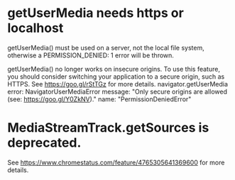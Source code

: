 # getUserMedia needs https or localhost

getUserMedia() must be used on a server, not the local file system, otherwise a PERMISSION_DENIED: 1 error will be thrown.

getUserMedia() no longer works on insecure origins. To use this feature, you should consider switching your application to a secure origin, such as HTTPS. See https://goo.gl/rStTGz for more details.
    navigator.getUserMedia error: NavigatorUserMediaError
    message: "Only secure origins are allowed (see: https://goo.gl/Y0ZkNV)."
    name: "PermissionDeniedError"

# MediaStreamTrack.getSources is deprecated.

See https://www.chromestatus.com/feature/4765305641369600 for more details.
